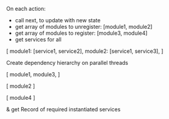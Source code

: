 On each action:
- call next, to update with new state
- get array of modules to unregister: [module1, module2]
- get array of modules to register: [module3, module4]
- get services for all

[
  module1: [service1, service2],
  module2: [service1, service3], 
]

Create dependency hierarchy on parallel threads

[
  module1,
  module3,
]

[
  module2
]

[
  module4
]

& get Record of required instantiated services